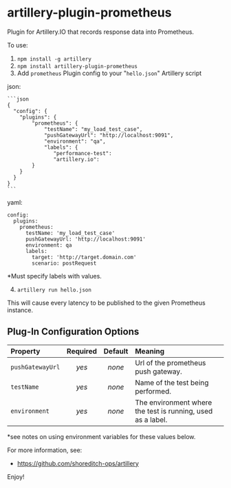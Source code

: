 # artillery-plugin-prometheus
Plugin for Artillery.IO that records response data into Prometheus.

To use:

1. `npm install -g artillery`
2. `npm install artillery-plugin-prometheus`
3. Add `prometheus` Plugin config to your "`hello.json`" Artillery script

json:

    ```json
    {
      "config": {
        "plugins": {
            "prometheus": {
                "testName": "my_load_test_case",
                "pushGatewayUrl": "http://localhost:9091",
                "environment": "qa",
                "labels": {
                   "performance-test":
                   "artillery.io":
            }
        }
      }
    }
    ```

yaml:

```
config:
  plugins:
    prometheus:
      testName: 'my_load_test_case'
      pushGatewayUrl: 'http://localhost:9091'
      environment: qa
      labels:
        target: 'http://target.domain.com'
        scenario: postRequest
```

*Must specify labels with values.

4. `artillery run hello.json`

This will cause every latency to be published to the given Prometheus instance.

## Plug-In Configuration Options
|**Property**|**Required**|**Default**|**Meaning**|
:----------------|:----:|:---------------:|:--------|
`pushGatewayUrl` |*yes*|*none*| Url of the prometheus push gateway.|
`testName`        |*yes*|*none*  |Name of the test being performed.|
`environment` |*yes*|*none*|The environment where the test is running, used as a label.|

*see notes on using environment variables for these values below.

For more information, see:

* https://github.com/shoreditch-ops/artillery

Enjoy!
